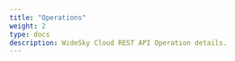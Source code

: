 ```yaml
---
title: "Operations"
weight: 2
type: docs
description: WideSky Cloud REST API Operation details.
---
```

